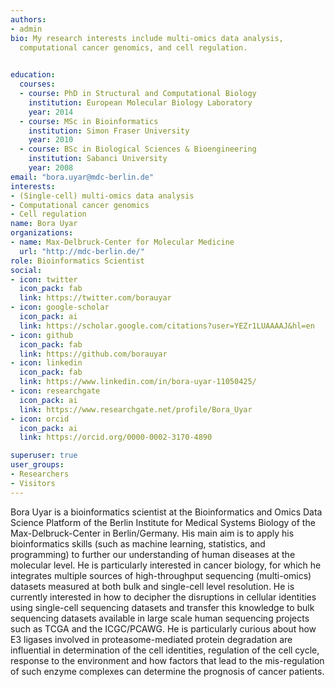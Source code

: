```yaml
---
authors:
- admin
bio: My research interests include multi-omics data analysis,   
  computational cancer genomics, and cell regulation. 
 

education:
  courses:
  - course: PhD in Structural and Computational Biology
    institution: European Molecular Biology Laboratory
    year: 2014
  - course: MSc in Bioinformatics
    institution: Simon Fraser University
    year: 2010
  - course: BSc in Biological Sciences & Bioengineering
    institution: Sabanci University
    year: 2008
email: "bora.uyar@mdc-berlin.de"
interests:
- (Single-cell) multi-omics data analysis
- Computational cancer genomics
- Cell regulation
name: Bora Uyar
organizations:
- name: Max-Delbruck-Center for Molecular Medicine
  url: "http://mdc-berlin.de/"
role: Bioinformatics Scientist
social:
- icon: twitter
  icon_pack: fab
  link: https://twitter.com/borauyar
- icon: google-scholar
  icon_pack: ai
  link: https://scholar.google.com/citations?user=YEZr1LUAAAAJ&hl=en
- icon: github
  icon_pack: fab
  link: https://github.com/borauyar
- icon: linkedin
  icon_pack: fab
  link: https://www.linkedin.com/in/bora-uyar-11050425/
- icon: researchgate
  icon_pack: ai
  link: https://www.researchgate.net/profile/Bora_Uyar
- icon: orcid
  icon_pack: ai
  link: https://orcid.org/0000-0002-3170-4890

superuser: true
user_groups:
- Researchers
- Visitors
---
```


Bora Uyar is a bioinformatics scientist at the Bioinformatics and Omics Data Science Platform of the Berlin Institute for Medical Systems Biology of the Max-Delbruck-Center in Berlin/Germany. His main aim is to apply his bioinformatics skills (such as machine learning, statistics, and programming) to further our understanding of human diseases at the molecular level. He is particularly interested in cancer biology, for which he integrates multiple sources of high-throughput sequencing (multi-omics) datasets measured at both bulk and single-cell level resolution. He is currently interested in how to decipher the disruptions in cellular identities using single-cell sequencing datasets and transfer this knowledge to bulk sequencing datasets available in large scale human sequencing projects such as TCGA and the ICGC/PCAWG. He is particularly curious about how E3 ligases involved in proteasome-mediated protein degradation are influential in determination of the cell identities, regulation of the cell cycle, response to the environment and how factors that lead to the mis-regulation of such enzyme complexes can determine the prognosis of cancer patients. 